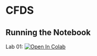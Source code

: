 # CFDS

## Running the Notebook

Lab 01: [![Open In Colab](https://colab.research.google.com/assets/colab-badge.svg)](https://colab.research.google.com/github/GitiHubi/CFDS/blob/master/lab_01/cfds_lab_01.ipynb)
